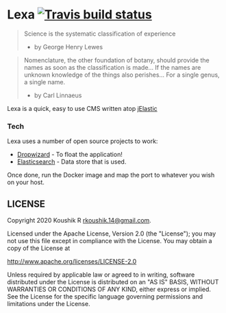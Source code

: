 # Lexa [![Travis build status](https://app.travis-ci.com/koushikr/lexa.svg?branch=master)](https://app.travis-ci.com/koushikr/lexa)

> Science is the systematic classification of experience
> - by George Henry Lewes

> Nomenclature, the other foundation of botany, should provide the names as soon as the classification is made… If the names are unknown knowledge of the things also perishes… For a single genus, a single name.
> - by Carl Linnaeus
      
Lexa is a quick, easy to use CMS written atop [jElastic](https://github.com/koushikr/jelastic)

### Tech

Lexa uses a number of open source projects to work:

* [Dropwizard](https://github.com/dropwizard/dropwizard) - To float the application!
* [Elasticsearch](https://www.elastic.co/) - Data store that is used.

Once done, run the Docker image and map the port to whatever you wish on your host.

LICENSE
-------

Copyright 2020 Koushik R <rkoushik.14@gmail.com>.

Licensed under the Apache License, Version 2.0 (the "License");
you may not use this file except in compliance with the License.
You may obtain a copy of the License at

http://www.apache.org/licenses/LICENSE-2.0

Unless required by applicable law or agreed to in writing, software
distributed under the License is distributed on an "AS IS" BASIS,
WITHOUT WARRANTIES OR CONDITIONS OF ANY KIND, either express or implied.
See the License for the specific language governing permissions and
limitations under the License.
